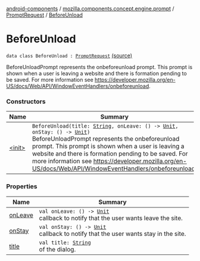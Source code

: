 [android-components](../../../index.md) / [mozilla.components.concept.engine.prompt](../../index.md) / [PromptRequest](../index.md) / [BeforeUnload](./index.md)

# BeforeUnload

`data class BeforeUnload : `[`PromptRequest`](../index.md) [(source)](https://github.com/mozilla-mobile/android-components/blob/master/components/concept/engine/src/main/java/mozilla/components/concept/engine/prompt/PromptRequest.kt#L64)

BeforeUnloadPrompt represents the onbeforeunload prompt.
This prompt is shown when a user is leaving a website and there is formation pending to be saved.
For more information see https://developer.mozilla.org/en-US/docs/Web/API/WindowEventHandlers/onbeforeunload.

### Constructors

| Name | Summary |
|---|---|
| [&lt;init&gt;](-init-.md) | `BeforeUnload(title: `[`String`](https://kotlinlang.org/api/latest/jvm/stdlib/kotlin/-string/index.html)`, onLeave: () -> `[`Unit`](https://kotlinlang.org/api/latest/jvm/stdlib/kotlin/-unit/index.html)`, onStay: () -> `[`Unit`](https://kotlinlang.org/api/latest/jvm/stdlib/kotlin/-unit/index.html)`)`<br>BeforeUnloadPrompt represents the onbeforeunload prompt. This prompt is shown when a user is leaving a website and there is formation pending to be saved. For more information see https://developer.mozilla.org/en-US/docs/Web/API/WindowEventHandlers/onbeforeunload. |

### Properties

| Name | Summary |
|---|---|
| [onLeave](on-leave.md) | `val onLeave: () -> `[`Unit`](https://kotlinlang.org/api/latest/jvm/stdlib/kotlin/-unit/index.html)<br>callback to notify that the user wants leave the site. |
| [onStay](on-stay.md) | `val onStay: () -> `[`Unit`](https://kotlinlang.org/api/latest/jvm/stdlib/kotlin/-unit/index.html)<br>callback to notify that the user wants stay in the site. |
| [title](title.md) | `val title: `[`String`](https://kotlinlang.org/api/latest/jvm/stdlib/kotlin/-string/index.html)<br>of the dialog. |
